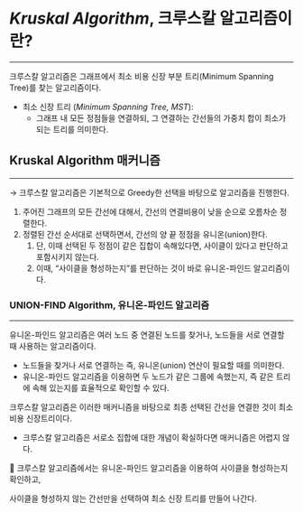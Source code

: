 # *Kruskal Algorithm*, 크루스칼 알고리즘이란?

---

크루스칼 알고리즘은 그래프에서 최소 비용 신장 부분 트리(Minimum Spanning Tree)를 찾는 알고리즘이다.

- 최소 신장 트리 (*Minimum Spanning Tree, MST*):
    - 그래프 내 모든 정점들을 연결하되, 그 연결하는 간선들의 가중치 합이 최소가 되는 트리를 의미한다.

## Kruskal Algorithm 매커니즘

---

→ 크루스칼 알고리즘은 기본적으로 Greedy한 선택을 바탕으로 알고리즘을 진행한다.

1. 주어진 그래프의 모든 간선에 대해서, 간선의 연결비용이 낮을 순으로 오름차순 정렬한다.
2. 정렬된 간선 순서대로 선택하면서, 간선의 양 끝 정점을 유니온(union)한다.
    1. 단, 이때 선택된 두 정점이 같은 집합이 속해있다면, 사이클이 있다고 판단하고 포함시키지 않는다.
    2. 이때, “사이클을 형성하는지”를 판단하는 것이 바로 유니온-파인드 알고리즘이다.

### UNION-FIND Algorithm, 유니온-파인드 알고리즘

---

유니온-파인드 알고리즘은 여러 노드 중 연결된 노드를 찾거나, 노드들을 서로 연결할 때 사용하는 알고리즘이다.

- 노드들을 찾거나 서로 연결하는 즉, 유니온(union) 연산이 필요할 때를 의미한다.
- 유니온-파인드 알고리즘을 이용하면 두 노드가 같은 그룹에 속했는지, 즉 같은 트리에 속해 있는지를
  효율적으로 확인할 수 있다.

크루스칼 알고리즘은 이러한 매커니즘을 바탕으로 최종 선택된 간선을 연결한 것이 최소 비용 신장트리이다.

- 크루스칼 알고리즘은 서로소 집합에 대한 개념이 확실하다면 매커니즘은 어렵지 않다.

<aside>
📌 크루스칼 알고리즘에서는 유니온-파인드 알고리즘을 이용하여 사이클을 형성하는지 확인하고, 

사이클을 형성하지 않는 간선만을 선택하여 최소 신장 트리를 만들어 나간다.

</aside>
